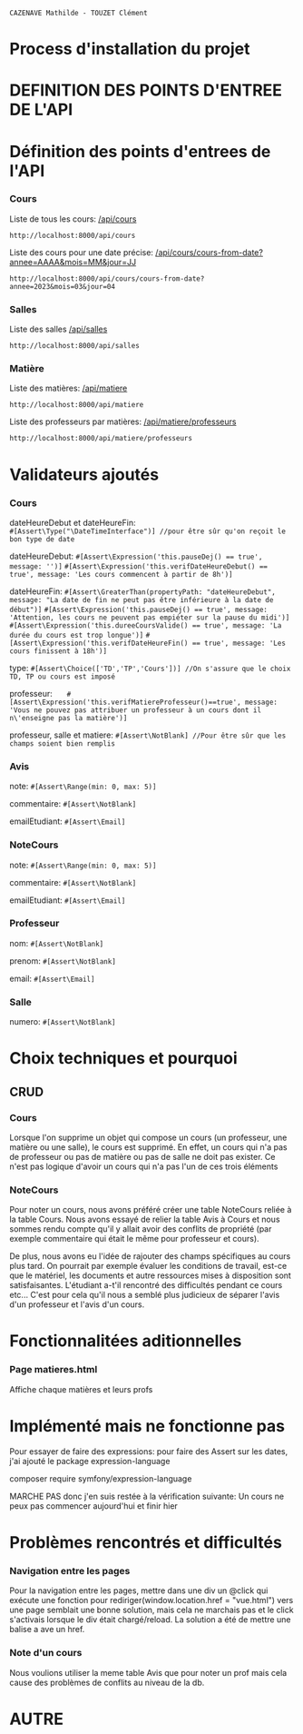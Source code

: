 `CAZENAVE Mathilde - TOUZET Clément`

# Process d'installation du projet

# DEFINITION DES POINTS D'ENTREE DE L'API

# Définition des points d'entrees de l'API

### Cours

Liste de tous les cours:
[/api/cours](http://localhost:8000/api/cours)

```
http://localhost:8000/api/cours
```

Liste des cours pour une date précise: [/api/cours/cours-from-date?annee=AAAA&mois=MM&jour=JJ](http://localhost:8000/api/cours/cours-from-date?annee=2023&mois=03&jour=04)

```
http://localhost:8000/api/cours/cours-from-date?annee=2023&mois=03&jour=04
```

### Salles

Liste des salles
[/api/salles](http://localhost:8000/api/salles)

```
http://localhost:8000/api/salles
```

### Matière

Liste des matières: [/api/matiere](http://localhost:8000/api/matiere)

```
http://localhost:8000/api/matiere
```

Liste des professeurs par matières: [/api/matiere/professeurs](http://localhost:8000/api/matiere/professeurs)

```
http://localhost:8000/api/matiere/professeurs
```

# Validateurs ajoutés

### Cours

dateHeureDebut et dateHeureFin:  
 `#[Assert\Type("\DateTimeInterface")] //pour être sûr qu'on reçoit le bon type de date`
  
dateHeureDebut:
 `#[Assert\Expression('this.pauseDej() == true', message: '')]`
  `#[Assert\Expression('this.verifDateHeureDebut() == true', message: 'Les cours commencent à partir de 8h')]`

dateHeureFin: 
  `#[Assert\GreaterThan(propertyPath: "dateHeureDebut", message: "La date de fin ne peut pas être inférieure à la date de début")]`
  `#[Assert\Expression('this.pauseDej() == true', message: 'Attention, les cours ne peuvent pas empiéter sur la pause du midi')]`
  `#[Assert\Expression('this.dureeCoursValide() == true', message: 'La durée du cours est trop longue')]`
  `#[Assert\Expression('this.verifDateHeureFin() == true', message: 'Les cours finissent à 18h')]`

type:
  `#[Assert\Choice(['TD','TP','Cours'])] //On s'assure que le choix TD, TP ou cours est imposé`

professeur: 
 `    #[Assert\Expression('this.verifMatiereProfesseur()==true', message: 'Vous ne pouvez pas attribuer un professeur à un cours dont il n\'enseigne pas la matière')] `

professeur, salle et matiere: `#[Assert\NotBlank] //Pour être sûr que les champs soient bien remplis`

### Avis

note:
    `#[Assert\Range(min: 0, max: 5)]`

commentaire: 
    `#[Assert\NotBlank]`

emailEtudiant:
    `#[Assert\Email]`    

### NoteCours

note:
    `#[Assert\Range(min: 0, max: 5)]`

commentaire: 
    `#[Assert\NotBlank]`

emailEtudiant:
    `#[Assert\Email]`  

### Professeur

nom:
    `#[Assert\NotBlank]`

prenom:
    `#[Assert\NotBlank]`

email:
    `#[Assert\Email]`

### Salle

numero:
    `#[Assert\NotBlank]`


# Choix techniques et pourquoi

## CRUD
### Cours
Lorsque l'on supprime un objet qui compose un cours (un professeur, une matière ou une salle), le cours est supprimé.
En effet, un cours qui n'a pas de professeur ou pas de matière ou pas de salle ne doit pas exister. 
Ce n'est pas logique d'avoir un cours qui n'a pas l'un de ces trois éléments

### NoteCours
Pour noter un cours, nous avons préféré créer une table NoteCours reliée à la table Cours.
Nous avons essayé de relier la table Avis à Cours et nous sommes rendu compte qu'il y allait avoir des conflits
de propriété (par exemple commentaire qui était le même pour professeur et cours). 

De plus, nous avons eu l'idée de rajouter des champs spécifiques au cours plus tard.
On pourrait par exemple évaluer les conditions de travail, est-ce que le matériel, les documents et autre ressources mises à disposition sont satisfaisantes.
L'étudiant a-t'il rencontré des difficultés pendant ce cours etc...
C'est pour cela qu'il nous a semblé plus judicieux de séparer l'avis d'un professeur et l'avis d'un cours.

# Fonctionnalitées aditionnelles

### Page matieres.html

Affiche chaque matières et leurs profs

# Implémenté mais ne fonctionne pas

Pour essayer de faire des expressions: pour faire des Assert sur les dates, j'ai ajouté le package expression-language

composer require symfony/expression-language

MARCHE PAS donc j'en suis restée à la vérification suivante:
Un cours ne peux pas commencer aujourd'hui et finir hier

# Problèmes rencontrés et difficultés

### Navigation entre les pages

Pour la navigation entre les pages, mettre dans une div un @click qui exécute une fonction pour rediriger(window.location.href = "vue.html") vers une page semblait une bonne solution, mais cela ne marchais pas et le click s'activais lorsque le div était chargé/reload. La solution a été de mettre une balise a ave un href.

### Note d'un cours

Nous voulions utiliser la meme table Avis que pour noter un prof mais cela cause des problèmes de conflits au niveau de la db.

# AUTRE
